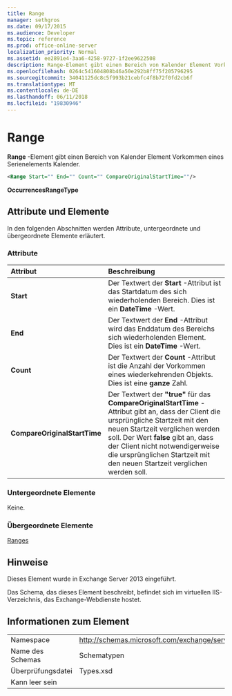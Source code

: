 ```yaml
---
title: Range
manager: sethgros
ms.date: 09/17/2015
ms.audience: Developer
ms.topic: reference
ms.prod: office-online-server
localization_priority: Normal
ms.assetid: ee2891e4-3aa6-4258-9727-1f2ee9622508
description: Range-Element gibt einen Bereich von Kalender Element Vorkommen eines Serienelements Kalender.
ms.openlocfilehash: 0264c541604808b46a50e292b8ff75f205796295
ms.sourcegitcommit: 34041125dc8c5f993b21cebfc4f8b72f0fd2cb6f
ms.translationtype: MT
ms.contentlocale: de-DE
ms.lasthandoff: 06/11/2018
ms.locfileid: "19830946"
---
```

# <a name="range"></a>Range

**Range** -Element gibt einen Bereich von Kalender Element Vorkommen eines Serienelements Kalender. 
  
```XML
<Range Start="" End="" Count="" CompareOriginalStartTime=""/>
```

 **OccurrencesRangeType**
## <a name="attributes-and-elements"></a>Attribute und Elemente

In den folgenden Abschnitten werden Attribute, untergeordnete und übergeordnete Elemente erläutert.
  
### <a name="attributes"></a>Attribute

|**Attribut**|**Beschreibung**|
|:-----|:-----|
|**Start** <br/> |Der Textwert der **Start** -Attribut ist das Startdatum des sich wiederholenden Bereich. Dies ist ein **DateTime** -Wert.  <br/> |
|**End** <br/> |Der Textwert der **End** -Attribut wird das Enddatum des Bereichs sich wiederholenden Element. Dies ist ein **DateTime** -Wert.  <br/> |
|**Count** <br/> |Der Textwert der **Count** -Attribut ist die Anzahl der Vorkommen eines wiederkehrenden Objekts. Dies ist eine **ganze** Zahl.  <br/> |
|**CompareOriginalStartTime** <br/> |Der Textwert der **"true"** für das **CompareOriginalStartTime** -Attribut gibt an, dass der Client die ursprüngliche Startzeit mit den neuen Startzeit verglichen werden soll. Der Wert **false** gibt an, dass der Client nicht notwendigerweise die ursprünglichen Startzeit mit den neuen Startzeit verglichen werden soll.  <br/> |
   
### <a name="child-elements"></a>Untergeordnete Elemente

Keine.
  
### <a name="parent-elements"></a>Übergeordnete Elemente

[Ranges](ranges.md)
  
## <a name="remarks"></a>Hinweise

Dieses Element wurde in Exchange Server 2013 eingeführt.
  
Das Schema, das dieses Element beschreibt, befindet sich im virtuellen IIS-Verzeichnis, das Exchange-Webdienste hostet.
  
## <a name="element-information"></a>Informationen zum Element

|||
|:-----|:-----|
|Namespace  <br/> |http://schemas.microsoft.com/exchange/services/2006/types  <br/> |
|Name des Schemas  <br/> |Schematypen  <br/> |
|Überprüfungsdatei  <br/> |Types.xsd  <br/> |
|Kann leer sein  <br/> ||
   

